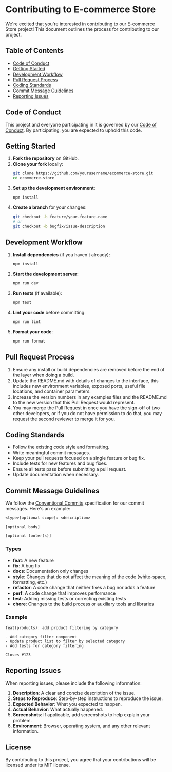# Contributing to E-commerce Store

We're excited that you're interested in contributing to our E-commerce Store project! This document outlines the process for contributing to our project.

## Table of Contents

- [Code of Conduct](#code-of-conduct)
- [Getting Started](#getting-started)
- [Development Workflow](#development-workflow)
- [Pull Request Process](#pull-request-process)
- [Coding Standards](#coding-standards)
- [Commit Message Guidelines](#commit-message-guidelines)
- [Reporting Issues](#reporting-issues)

## Code of Conduct

This project and everyone participating in it is governed by our [Code of Conduct](CODE_OF_CONDUCT.md). By participating, you are expected to uphold this code.

## Getting Started

1. **Fork the repository** on GitHub.
2. **Clone your fork** locally:
   ```bash
   git clone https://github.com/yourusername/ecommerce-store.git
   cd ecommerce-store
   ```
3. **Set up the development environment**:
   ```bash
   npm install
   ```
4. **Create a branch** for your changes:
   ```bash
   git checkout -b feature/your-feature-name
   # or
   git checkout -b bugfix/issue-description
   ```

## Development Workflow

1. **Install dependencies** (if you haven't already):
   ```bash
   npm install
   ```

2. **Start the development server**:
   ```bash
   npm run dev
   ```

3. **Run tests** (if available):
   ```bash
   npm test
   ```

4. **Lint your code** before committing:
   ```bash
   npm run lint
   ```

5. **Format your code**:
   ```bash
   npm run format
   ```

## Pull Request Process

1. Ensure any install or build dependencies are removed before the end of the layer when doing a build.
2. Update the README.md with details of changes to the interface, this includes new environment variables, exposed ports, useful file locations, and container parameters.
3. Increase the version numbers in any examples files and the README.md to the new version that this Pull Request would represent.
4. You may merge the Pull Request in once you have the sign-off of two other developers, or if you do not have permission to do that, you may request the second reviewer to merge it for you.

## Coding Standards

- Follow the existing code style and formatting.
- Write meaningful commit messages.
- Keep your pull requests focused on a single feature or bug fix.
- Include tests for new features and bug fixes.
- Ensure all tests pass before submitting a pull request.
- Update documentation when necessary.

## Commit Message Guidelines

We follow the [Conventional Commits](https://www.conventionalcommits.org/) specification for our commit messages. Here's an example:

```
<type>[optional scope]: <description>

[optional body]

[optional footer(s)]
```

### Types

- **feat**: A new feature
- **fix**: A bug fix
- **docs**: Documentation only changes
- **style**: Changes that do not affect the meaning of the code (white-space, formatting, etc.)
- **refactor**: A code change that neither fixes a bug nor adds a feature
- **perf**: A code change that improves performance
- **test**: Adding missing tests or correcting existing tests
- **chore**: Changes to the build process or auxiliary tools and libraries

### Example

```
feat(products): add product filtering by category

- Add category filter component
- Update product list to filter by selected category
- Add tests for category filtering

Closes #123
```

## Reporting Issues

When reporting issues, please include the following information:

1. **Description**: A clear and concise description of the issue.
2. **Steps to Reproduce**: Step-by-step instructions to reproduce the issue.
3. **Expected Behavior**: What you expected to happen.
4. **Actual Behavior**: What actually happened.
5. **Screenshots**: If applicable, add screenshots to help explain your problem.
6. **Environment**: Browser, operating system, and any other relevant information.

## License

By contributing to this project, you agree that your contributions will be licensed under its MIT license.
